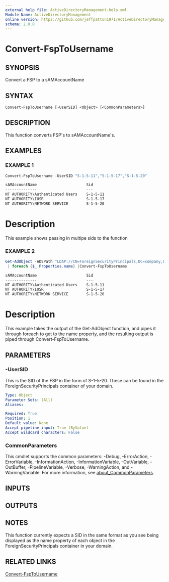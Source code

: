 ```yaml
---
external help file: ActiveDirectoryManagement-help.xml
Module Name: ActiveDirectoryManagement
online version: https://github.com/jeffpatton1971/ActiveDirectoryManagement/blob/1.1.0/docs/Convert-FspToUsername.md#convert-fsptousername
schema: 2.0.0
---
```


# Convert-FspToUsername

## SYNOPSIS
Convert a FSP to a sAMAccountName

## SYNTAX

```
Convert-FspToUsername [-UserSID] <Object> [<CommonParameters>]
```

## DESCRIPTION
This function converts FSP's to sAMAccountName's.

## EXAMPLES

### EXAMPLE 1
```powershell
Convert-FspToUsername -UserSID "S-1-5-11","S-1-5-17","S-1-5-20"

sAMAccountName                      Sid
--------------                      ---
NT AUTHORITY\Authenticated Users    S-1-5-11
NT AUTHORITY\IUSR                   S-1-5-17
NT AUTHORITY\NETWORK SERVICE        S-1-5-20
```

Description
===========
This example shows passing in multipe sids to the function

### EXAMPLE 2
```powershell
Get-AdObject -ADSPath "LDAP://CN=ForeignSecurityPrincipals,DC=company,DC=com" -SearchFilter "(objectClass=foreignSecurityPrincipal)"`
 | foreach {$_.Properties.name} |Convert-FspToUsername

sAMAccountName                      Sid
--------------                      ---
NT AUTHORITY\Authenticated Users    S-1-5-11
NT AUTHORITY\IUSR                   S-1-5-17
NT AUTHORITY\NETWORK SERVICE        S-1-5-20
```

Description
===========
This example takes the output of the Get-AdObject function, and pipes it through foreach to get to the name
property, and the resulting output is piped through Convert-FspToUsername.

## PARAMETERS

### -UserSID
This is the SID of the FSP in the form of S-1-5-20. These can be found in the
ForeignSecurityPrincipals container of your domain.

```yaml
Type: Object
Parameter Sets: (All)
Aliases:

Required: True
Position: 1
Default value: None
Accept pipeline input: True (ByValue)
Accept wildcard characters: False
```

### CommonParameters
This cmdlet supports the common parameters: -Debug, -ErrorAction, -ErrorVariable, -InformationAction, -InformationVariable, -OutVariable, -OutBuffer, -PipelineVariable, -Verbose, -WarningAction, and -WarningVariable. For more information, see [about_CommonParameters](http://go.microsoft.com/fwlink/?LinkID=113216).

## INPUTS

## OUTPUTS

## NOTES
This function currently expects a SID in the same format as you see being
displayed as the name property of each object in the ForeignSecurityPrincipals
container in your domain.

## RELATED LINKS

[Convert-FspToUsername](https://github.com/jeffpatton1971/ActiveDirectoryManagement/blob/1.1.0/docs/Convert-FspToUsername.md#convert-fsptousername)

